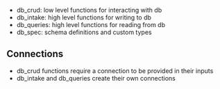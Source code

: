 
- db_crud: low level functions for interacting with db
- db_intake: high level functions for writing to db
- db_queries: high level functions for reading from db
- db_spec: schema definitions and custom types


## Connections
- db_crud functions require a connection to be provided in their inputs
- db_intake and db_queries create their own connections
